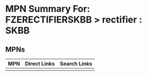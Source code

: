 



# MPN Summary For: FZERECTIFIERSKBB > rectifier : SKBB

## MPNs
  

|MPN|Direct Links|Search Links|
| :--- | :--- | :--- |
||||
